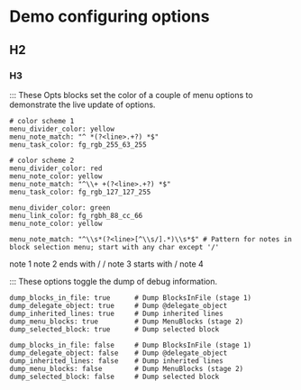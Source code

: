 # Demo configuring options
## H2
### H3

::: These Opts blocks set the color of a couple of menu options to demonstrate the live update of options.

```opts
# color scheme 1
menu_divider_color: yellow
menu_note_match: "^ *(?<line>.+?) *$"
menu_task_color: fg_rgb_255_63_255
```

```opts
# color scheme 2
menu_divider_color: red
menu_note_color: yellow
menu_note_match: "^\\+ +(?<line>.+?) *$"
menu_task_color: fg_rgb_127_127_255
```

```opts :(document_opts)
menu_divider_color: green
menu_link_color: fg_rgbh_88_cc_66
menu_note_color: yellow

menu_note_match: "^\\s*(?<line>[^\\s/].*)\\s*$" # Pattern for notes in block selection menu; start with any char except '/'
```

note 1
note 2 ends with /
 / note 3 starts with /
note 4

::: These options toggle the dump of debug information.

```opts
dump_blocks_in_file: true      # Dump BlocksInFile (stage 1)
dump_delegate_object: true     # Dump @delegate_object
dump_inherited_lines: true     # Dump inherited lines
dump_menu_blocks: true         # Dump MenuBlocks (stage 2)
dump_selected_block: true      # Dump selected block
```

```opts
dump_blocks_in_file: false     # Dump BlocksInFile (stage 1)
dump_delegate_object: false    # Dump @delegate_object
dump_inherited_lines: false    # Dump inherited lines
dump_menu_blocks: false        # Dump MenuBlocks (stage 2)
dump_selected_block: false     # Dump selected block
```
